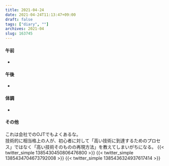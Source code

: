 ```yaml
---
title: 2021-04-24
date: 2021-04-24T11:13:47+09:00
draft: false
tags: ["diary", ""]
archives: 2021-04
slug: 163745
---
```

#### 午前
- 
#### 午後
- 
#### 体調
- 
#### その他
これは会社でのOJTでもよくあるな。  
技術的に相当格上の人が、初心者に対して「高い技術に到達するためのプロセス」ではなく「高い技術そのものの再現方法」を教えてしまいがちになる。
{{< twitter_simple 1385430450806476800 >}}
{{< twitter_simple 1385434704673792008 >}}
{{< twitter_simple 1385436324937617414 >}}